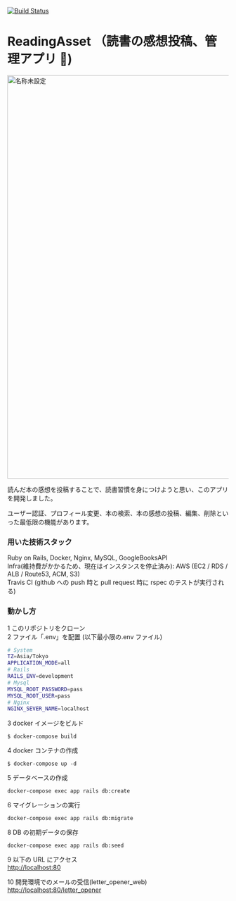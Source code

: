 [![Build Status](https://app.travis-ci.com/MisonoTakezo/ReadingAsset.svg?branch=develop)](https://app.travis-ci.com/MisonoTakezo/ReadingAsset)

# ReadingAsset （読書の感想投稿、管理アプリ 📖)

<img width="917" alt="名称未設定" src="https://user-images.githubusercontent.com/40426755/134841641-f654816c-a5f2-4480-a684-b5d641105ee9.png">

読んだ本の感想を投稿することで、読書習慣を身につけようと思い、このアプリを開発しました。

ユーザー認証、プロフィール変更、本の検索、本の感想の投稿、編集、削除といった最低限の機能があります。

### 用いた技術スタック

Ruby on Rails, Docker, Nginx, MySQL, GoogleBooksAPI\
Infra(維持費がかかるため、現在はインスタンスを停止済み): AWS (EC2 / RDS / ALB / Route53, ACM, S3)\
Travis CI (github への push 時と pull request 時に rspec のテストが実行される)

### 動かし方

1 このリポジトリをクローン\
2 ファイル「.env」を配置 (以下最小限の.env ファイル)

```sh
# System
TZ=Asia/Tokyo
APPLICATION_MODE=all
# Rails
RAILS_ENV=development
# Mysql
MYSQL_ROOT_PASSWORD=pass
MYSQL_ROOT_USER=pass
# Nginx
NGINX_SEVER_NAME=localhost

```

3 docker イメージをビルド

```
$ docker-compose build
```

4 docker コンテナの作成

```
$ docker-compose up -d
```

5 データベースの作成

```
docker-compose exec app rails db:create
```

6 マイグレーションの実行

```
docker-compose exec app rails db:migrate
```

8 DB の初期データの保存

```
docker-compose exec app rails db:seed
```

9 以下の URL にアクセス\
[http://localhost:80](http://localhost:80)

10 開発環境でのメールの受信(letter_opener_web)\
[http://localhost:80/letter_opener](http://localhost:80/letter_opener)
